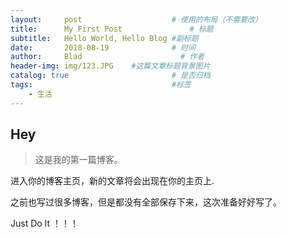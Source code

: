 ```yaml
---
layout:     post                    # 使用的布局（不需要改）
title:      My First Post               # 标题 
subtitle:   Hello World, Hello Blog #副标题
date:       2018-08-19              # 时间
author:     Blad                      # 作者
header-img: img/123.JPG    #这篇文章标题背景图片
catalog: true                       # 是否归档
tags:                               #标签
    - 生活
---
```


## Hey
>这是我的第一篇博客。

进入你的博客主页，新的文章将会出现在你的主页上.

之前也写过很多博客，但是都没有全部保存下来，这次准备好好写了。

Just Do It ！！！




